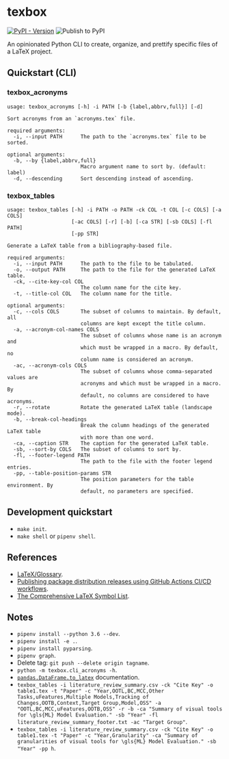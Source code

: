 # texbox

[![PyPI - Version](https://img.shields.io/pypi/v/texbox)](https://pypi.org/project/texbox/)
![Publish to PyPI](https://github.com/joaopalmeiro/texbox/workflows/Publish%20to%20PyPI/badge.svg)

An opinionated Python CLI to create, organize, and prettify specific files of a LaTeX project.

## Quickstart (CLI)

### texbox_acronyms

```text
usage: texbox_acronyms [-h] -i PATH [-b {label,abbrv,full}] [-d]

Sort acronyms from an `acronyms.tex` file.

required arguments:
  -i, --input PATH      The path to the `acronyms.tex` file to be sorted.

optional arguments:
  -b, --by {label,abbrv,full}
                        Macro argument name to sort by. (default: label)
  -d, --descending      Sort descending instead of ascending.
```

### texbox_tables

```text
usage: texbox_tables [-h] -i PATH -o PATH -ck COL -t COL [-c COLS] [-a COLS]
                     [-ac COLS] [-r] [-b] [-ca STR] [-sb COLS] [-fl PATH]
                     [-pp STR]

Generate a LaTeX table from a bibliography-based file.

required arguments:
  -i, --input PATH      The path to the file to be tabulated.
  -o, --output PATH     The path to the file for the generated LaTeX table.
  -ck, --cite-key-col COL
                        The column name for the cite key.
  -t, --title-col COL   The column name for the title.

optional arguments:
  -c, --cols COLS       The subset of columns to maintain. By default, all
                        columns are kept except the title column.
  -a, --acronym-col-names COLS
                        The subset of columns whose name is an acronym and
                        which must be wrapped in a macro. By default, no
                        column name is considered an acronym.
  -ac, --acronym-cols COLS
                        The subset of columns whose comma-separated values are
                        acronyms and which must be wrapped in a macro. By
                        default, no columns are considered to have acronyms.
  -r, --rotate          Rotate the generated LaTeX table (landscape mode).
  -b, --break-col-headings
                        Break the column headings of the generated LaTeX table
                        with more than one word.
  -ca, --caption STR    The caption for the generated LaTeX table.
  -sb, --sort-by COLS   The subset of columns to sort by.
  -fl, --footer-legend PATH
                        The path to the file with the footer legend entries.
  -pp, --table-position-params STR
                        The position parameters for the table environment. By
                        default, no parameters are specified.
```

## Development quickstart

- `make init`.
- `make shell` or `pipenv shell`.

## References

- [LaTeX/Glossary](https://en.wikibooks.org/wiki/LaTeX/Glossary).
- [Publishing package distribution releases using GitHub Actions CI/CD workflows](https://packaging.python.org/guides/publishing-package-distribution-releases-using-github-actions-ci-cd-workflows/).
- [The Comprehensive LaTeX Symbol List](https://math.uoregon.edu/wp-content/uploads/2014/12/compsymb-1qyb3zd.pdf).

## Notes

- `pipenv install --python 3.6 --dev`.
- `pipenv install -e .`.
- `pipenv install pyparsing`.
- `pipenv graph`.
- Delete tag: `git push --delete origin tagname`.
- `python -m texbox.cli_acronyms -h`.
- [`pandas.DataFrame.to_latex`](https://pandas.pydata.org/pandas-docs/stable/reference/api/pandas.DataFrame.to_latex.html) documentation.
- `texbox_tables -i literature_review_summary.csv -ck "Cite Key" -o table1.tex -t "Paper" -c "Year,OOTL,BC,MCC,Other Tasks,uFeatures,Multiple Models,Tracking of Changes,OOTB,Context,Target Group,Model,OSS" -a "OOTL,BC,MCC,uFeatures,OOTB,OSS" -r -b -ca "Summary of visual tools for \gls{ML} Model Evaluation." -sb "Year" -fl literature_review_summary_footer.txt -ac "Target Group"`.
- `texbox_tables -i literature_review_summary.csv -ck "Cite Key" -o table1.tex -t "Paper" -c "Year,Granularity" -ca "Summary of granularities of visual tools for \gls{ML} Model Evaluation." -sb "Year" -pp h`.
